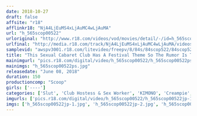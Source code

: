 ```yaml
---
date: 2018-10-27
draft: false
affsite: "r18"
afflinkr18: "NjA4LjEuMS4xLjAuMC4wLjAuMA"
url: "h_565scop00522"
urloriginal: "http://www.r18.com/videos/vod/movies/detail/-/id=h_565scop00522"
urlfinal: "http://media.r18.com/track/NjA4LjEuMS4xLjAuMC4wLjAuMA/videos/vod/movies/detail/-/id=h_565scop00522"
samplevid: "awspv3001.r18.com/litevideo/freepv/8/84s/84scop522/84scop522_dmb_w.mp4"
title: "This Sexual Cabaret Club Has A Festival Theme So The Rumor Is That You'll Get To Slip Your Dick In For Some Raw Fucking Every Time They Scream And Shout In Celebration!! Is That Rumor True!? A Thorough Investigation!!"
mainimgurl: "pics.r18.com/digital/video/h_565scop00522/h_565scop00522ps.jpg"
mainimgs: "h_565scop00522ps.jpg"
releasedate: "June 08, 2018"
duration: 150
productioncomp: "Scoop"
girls: ['----']
categories: ['Slut', 'Club Hostess & Sex Worker', 'KIMONO', 'Creampie', 'Threesome / Foursome', 'Hi-Def']
imgurls: ['pics.r18.com/digital/video/h_565scop00522/h_565scop00522jp-1.jpg', 'pics.r18.com/digital/video/h_565scop00522/h_565scop00522jp-2.jpg', 'pics.r18.com/digital/video/h_565scop00522/h_565scop00522jp-3.jpg', 'pics.r18.com/digital/video/h_565scop00522/h_565scop00522jp-4.jpg', 'pics.r18.com/digital/video/h_565scop00522/h_565scop00522jp-5.jpg', 'pics.r18.com/digital/video/h_565scop00522/h_565scop00522jp-6.jpg', 'pics.r18.com/digital/video/h_565scop00522/h_565scop00522jp-7.jpg', 'pics.r18.com/digital/video/h_565scop00522/h_565scop00522jp-8.jpg', 'pics.r18.com/digital/video/h_565scop00522/h_565scop00522jp-9.jpg', 'pics.r18.com/digital/video/h_565scop00522/h_565scop00522jp-10.jpg', 'pics.r18.com/digital/video/h_565scop00522/h_565scop00522jp-11.jpg', 'pics.r18.com/digital/video/h_565scop00522/h_565scop00522jp-12.jpg', 'pics.r18.com/digital/video/h_565scop00522/h_565scop00522jp-13.jpg', 'pics.r18.com/digital/video/h_565scop00522/h_565scop00522jp-14.jpg', 'pics.r18.com/digital/video/h_565scop00522/h_565scop00522jp-15.jpg', 'pics.r18.com/digital/video/h_565scop00522/h_565scop00522jp-16.jpg', 'pics.r18.com/digital/video/h_565scop00522/h_565scop00522jp-17.jpg', 'pics.r18.com/digital/video/h_565scop00522/h_565scop00522jp-18.jpg', 'pics.r18.com/digital/video/h_565scop00522/h_565scop00522jp-19.jpg', 'pics.r18.com/digital/video/h_565scop00522/h_565scop00522jp-20.jpg']
imgs: ['h_565scop00522jp-1.jpg', 'h_565scop00522jp-2.jpg', 'h_565scop00522jp-3.jpg', 'h_565scop00522jp-4.jpg', 'h_565scop00522jp-5.jpg', 'h_565scop00522jp-6.jpg', 'h_565scop00522jp-7.jpg', 'h_565scop00522jp-8.jpg', 'h_565scop00522jp-9.jpg', 'h_565scop00522jp-10.jpg', 'h_565scop00522jp-11.jpg', 'h_565scop00522jp-12.jpg', 'h_565scop00522jp-13.jpg', 'h_565scop00522jp-14.jpg', 'h_565scop00522jp-15.jpg', 'h_565scop00522jp-16.jpg', 'h_565scop00522jp-17.jpg', 'h_565scop00522jp-18.jpg', 'h_565scop00522jp-19.jpg', 'h_565scop00522jp-20.jpg']
---
```

